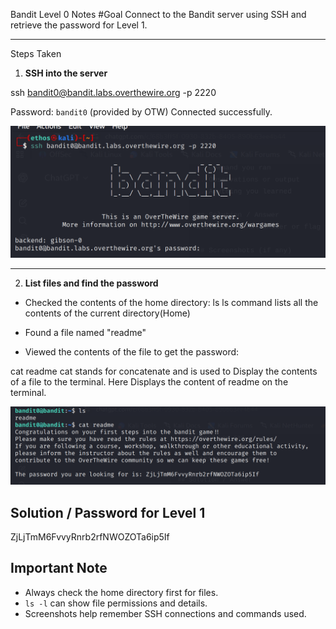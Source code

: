  Bandit Level 0 Notes
#Goal
Connect to the Bandit server using SSH and retrieve the password for Level 1.

---

 Steps Taken

1. **SSH into the server**

ssh bandit0@bandit.labs.overthewire.org -p 2220

 Password: `bandit0` (provided by OTW)
 Connected successfully.

![SSH Connection](screenshots/1_sshlevel0.png)

---

2. **List files and find the password**

* Checked the contents of the home directory:
ls
ls command lists all the contents of the current directory(Home)
* Found a file named "readme"

* Viewed the contents of the file to get the password:

cat readme
cat stands for concatenate and is used to Display the contents of a file to the terminal.
Here Displays the content of readme on the terminal.

![Commands and Output](screenshots/2_commands.png)
## Solution / Password for Level 1
ZjLjTmM6FvvyRnrb2rfNWOZOTa6ip5If

## Important Note
- Always check the home directory first for files.
- `ls -l` can show file permissions and details.
- Screenshots help remember SSH connections and commands used.



